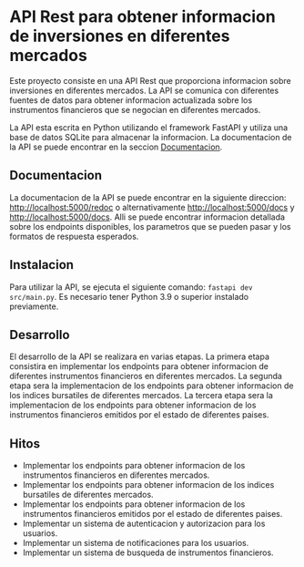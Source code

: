 # API Rest para obtener informacion de inversiones en diferentes mercados

Este proyecto consiste en una API Rest que proporciona informacion sobre inversiones en diferentes mercados. La API se comunica con diferentes fuentes de datos para obtener informacion actualizada sobre los instrumentos financieros que se negocian en diferentes mercados.

La API esta escrita en Python utilizando el framework FastAPI y utiliza una base de datos SQLite para almacenar la informacion. La documentacion de la API se puede encontrar en la seccion [Documentacion](#documentacion).

## Documentacion

La documentacion de la API se puede encontrar en la siguiente direccion: [http://localhost:5000/redoc](http://localhost:5000/redoc) o alternativamente [http://localhost:5000/docs](http://localhost:5000/docs) y [http://localhost:5000/docs](http://localhost:5000/openapi.json). Alli se puede encontrar informacion detallada sobre los endpoints disponibles, los parametros que se pueden pasar y los formatos de respuesta esperados.

## Instalacion

Para utilizar la API, se ejecuta el siguiente comando: `fastapi dev src/main.py`. Es necesario tener Python 3.9 o superior instalado previamente.

## Desarrollo

El desarrollo de la API se realizara en varias etapas. 
La primera etapa consistira en implementar los endpoints para obtener informacion de diferentes instrumentos financieros en diferentes mercados. 
La segunda etapa sera la implementacion de los endpoints para obtener informacion de los indices bursatiles de diferentes mercados. 
La tercera etapa sera la implementacion de los endpoints para obtener informacion de los instrumentos financieros emitidos por el estado de diferentes paises.

## Hitos

* Implementar los endpoints para obtener informacion de los instrumentos financieros en diferentes mercados.
* Implementar los endpoints para obtener informacion de los indices bursatiles de diferentes mercados.
* Implementar los endpoints para obtener informacion de los instrumentos financieros emitidos por el estado de diferentes paises.
* Implementar un sistema de autenticacion y autorizacion para los usuarios.
* Implementar un sistema de notificaciones para los usuarios.
* Implementar un sistema de busqueda de instrumentos financieros.
